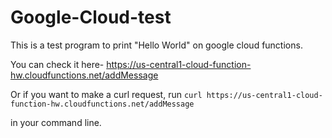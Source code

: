 # Google-Cloud-test

This is a test program to print "Hello World" on google cloud functions.

You can check it here-
https://us-central1-cloud-function-hw.cloudfunctions.net/addMessage
 
 Or if you want to make a curl request, 
 run 
 `curl https://us-central1-cloud-function-hw.cloudfunctions.net/addMessage`
 
 in your command line.

